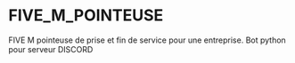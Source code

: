 # FIVE_M_POINTEUSE
FIVE M pointeuse de prise et fin de service pour une entreprise. Bot python pour serveur DISCORD
